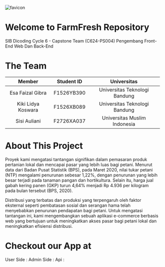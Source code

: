 ![favicon](https://github.com/FarmFresh-Capstone-Project/.github/assets/141984481/169bdbb1-e3f0-41e9-805c-c6e50772cec1)

# Welcome to FarmFresh Repository

SIB Dicoding Cycle 6 - Capstone Team (C624-PS004)
Pengembang Front-End Web Dan Back-End 

# The Team

|            Member                   | Student ID  |          Universitas           |
| :---------------------------------: | :---------: | :---------------------------:  |
| Esa Faizal Gibra                    | F1526YB390  | Universitas Teknologi Bandung  |
| Kiki Lidya Koswara                  | F1526XB089  | Universitas Teknologi Bandung  |
| Sisi Auliani                        | F2726XA037  | Universitas Muslim Indonesia   |

# About This Project
Proyek kami mengatasi tantangan signifikan dalam pemasaran produk pertanian lokal dan mencapai pasar yang lebih luas bagi petani. Menurut data dari Badan Pusat Statistik (BPS), 
pada Maret 2020, nilai tukar petani (NTP) mengalami penurunan sebesar 1,22%, dengan penurunan yang lebih besar terjadi pada tanaman pangan dan hortikultura. Selain itu, 
harga jual gabah kering panen (GKP) turun 4,64% menjadi Rp 4.936 per kilogram pada bulan tersebut (BPS, 2020).

Distribusi yang terbatas dan produksi yang terpengaruh oleh faktor eksternal seperti pembatasan sosial dan serangan hama telah menyebabkan penurunan pendapatan bagi petani. 
Untuk mengatasi tantangan ini, kami mengembangkan sebuah aplikasi e-commerce berbasis web yang bertujuan untuk meningkatkan akses pasar bagi petani lokal dan meningkatkan 
efisiensi distribusi.


# Checkout our App at
User Side : 
Admin Side : 
Api :
